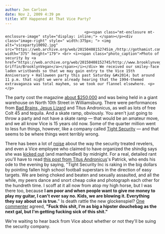 ```yaml
---
author: Jen Carlson
date: Nov 2, 2009 4:39 pm
title: WTF Happened At That Vice Party?
---
```


	
										<p><span class="mt-enclosure mt-enclosure-image" style="display: inline;"> </span></p><div class="image-right" style=" width:375px; "> <img alt="viceparty10092.jpg" src="https://web.archive.org/web/20150408152745im_/http://gothamist.com/attachments/arts_jen/viceparty10092.jpg" width="375" height="179"> <br> <i><span class="photo_caption">Photo of security by <a href="https://web.archive.org/web/20150408152745/http://www.brooklynvegan.com/archives/2009/11/jesus_lizard_ba.html">Tim Griffin/BrooklynVegan</a></span></i></div> We received our smiley-face laden wristbands so that we may gain entry to the Vice 15th Anniversary + Halloween party this past Saturday &#x2014; but around 11 p.m. that night we were already hearing that the 1994-themed extravaganza was total mayhem, so we took our flannel elsewhere. <p></p>

<p>The party cost the magazine <a href="https://web.archive.org/web/20150408152745/http://gawker.com/5394676/how-vice-spent-250000-on-an-anniversary-party/gallery/?skyline=true&amp;s=x">about $250,000</a> and was being held in a giant warehouse on North 10th Street in Williamsburg. There were performances from <a href="https://web.archive.org/web/20150408152745/http://www.brooklynvegan.com/archives/2009/11/jesus_lizard_ba.html">Bad Brains, Jesus Lizard</a> and Titus Andronicus, as well as lots of free Colt 45 and tequila. And a skate ramp, obviously. You aren&apos;t just going to throw a party and not have a skate ramp &#x2014; that would be an amateur move, and we all know Vice is 15 years old now. Some of the quarter million went to less fun things, however, like a company called <a href="https://web.archive.org/web/20150408152745/http://www.tightsecuritygroup.com/">Tight Security</a> &#x2014; and that seems to be where things went terribly wrong. </p>

<p>There has been a lot of <a href="https://web.archive.org/web/20150408152745/http://search.twitter.com/search?q=vice+party">noise</a> about the way the security treated revelers, and even a Vice employee who claimed to have organized the shindig says she was <a href="https://web.archive.org/web/20150408152745/http://twitter.com/buckyturco/status/5330770178">kicked out</a> (and manhandled) by midnight. For a real, detailed rant you&apos;ll have to read <a href="https://web.archive.org/web/20150408152745/http://titusandronicustheband.blogspot.com/2009/11/vice-halloween-party-is-decadent-and.html">this post from Titus Andronicus</a>&apos;s Patrick, who ends his ode to the evening by saying, &quot;Tight Security Inc is raking in the big dollars by pointing fallen high school football superstars in the direction of easy targets. We are being choked and beaten and sexually assaulted, and all the while, my peers dance and snort cheap coke and photograph each other for the hundreth time. I scoff at it all now from atop my high horse, but I was there too, because <strong>I am poor and when people want to give me money to play my guitar, I can&apos;t ever say no. Kids, we are blowing it. Everything they say about us is true.</strong>&quot; Is death rattle the new glockenspiel? <a href="https://web.archive.org/web/20150408152745/http://titusandronicustheband.blogspot.com/2009/11/vice-halloween-party-is-decadent-and.html?showComment=1257176429251#c6971528893820639526">One commenter</a> agreed, <strong>&quot;Fuck this shit, I&apos;m as big a hipster douchebag as the next gal, but I&apos;m getting fucking sick of this shit.&quot;</strong></p>

<p>We&apos;re waiting to hear back from Vice about whether or not they&apos;ll be suing the security company.</p>					
										
									
				
